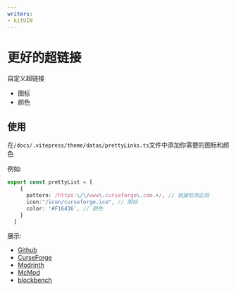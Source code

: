 ```yaml
---
writers:
- kitUIN
---
```

# 更好的超链接

自定义超链接
- 图标
- 颜色

## 使用
在`/docs/.vitepress/theme/datas/prettyLinks.ts`文件中添加你需要的图标和颜色

例如:
```ts
export const prettyList = [
    {
      pattern: /https:\/\/www\.curseforge\.com.+/, // 链接检测正则
      icon:"/icon/curseforge.ico", // 图标
      color: '#F16436', // 颜色
    }
  ]
```

展示:
- [Github](https://github.com/bernie-g/geckolib)
- [CurseForge](https://www.curseforge.com/minecraft/mc-mods/geckolib)
- [Modrinth](https://modrinth.com/mod/geckolib)
- [McMod](https://www.mcmod.cn/class/3232.html)
- [blockbench](https://www.blockbench.net/)